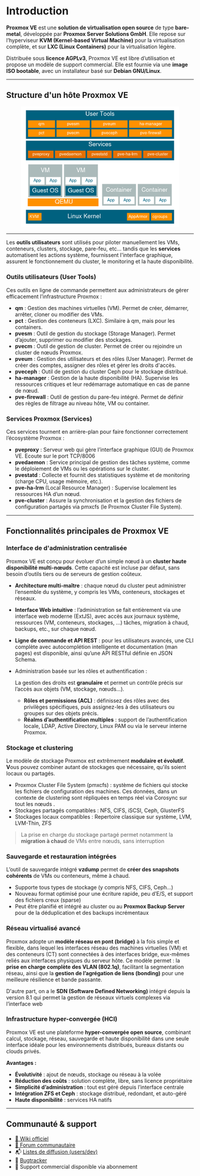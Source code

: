 # Introduction

**Proxmox VE** est une **solution de virtualisation open source** de type **bare-metal**, développée par **Proxmox Server Solutions GmbH**. Elle repose sur l’hyperviseur **KVM (Kernel-based Virtual Machine)** pour la virtualisation complète, et sur **LXC (Linux Containers)** pour la virtualisation légère.

Distribuée sous **licence AGPLv3**, Proxmox VE est libre d’utilisation et propose un modèle de support commercial. Elle est fournie via une **image ISO bootable**, avec un installateur basé sur **Debian GNU/Linux**.

***

## Structure d'un hôte Proxmox VE

<figure><img src=".gitbook/assets/image.png" alt=""><figcaption></figcaption></figure>

***

Les **outils utilisateurs** sont utilisés pour piloter manuellement les VMs, conteneurs, clusters, stockage, pare-feu, etc... tandis que les **services** automatisent les actions système, fournissent l'interface graphique, assurent le fonctionnement du cluster, le monitoring et la haute disponibilité.

### Outils utilisateurs (User Tools)

Ces outils en ligne de commande permettent aux administrateurs de gérer efficacement l’infrastructure Proxmox :

* **qm** : Gestion des machines virtuelles (VM). Permet de créer, démarrer, arrêter, cloner ou modifier des VMs.
* **pct** : Gestion des conteneurs (LXC). Similaire à qm, mais pour les containers.
* **pvesm** : Outil de gestion du stockage (Storage Manager). Permet d’ajouter, supprimer ou modifier des stockages.
* **pvecm** : Outil de gestion de cluster. Permet de créer ou rejoindre un cluster de nœuds Proxmox.
* **pveum** : Gestion des utilisateurs et des rôles (User Manager). Permet de créer des comptes, assigner des rôles et gérer les droits d'accès.
* **pveceph** : Outil de gestion du cluster Ceph pour le stockage distribué.
* **ha-manager** : Gestion de la haute disponibilité (HA). Supervise les ressources critiques et leur redémarrage automatique en cas de panne de nœud.
* **pve-firewall** : Outil de gestion du pare-feu intégré. Permet de définir des règles de filtrage au niveau hôte, VM ou container.

### Services Proxmox (Services)

Ces services tournent en arrière-plan pour faire fonctionner correctement l’écosystème Proxmox :

* **pveproxy** : Serveur web qui gère l’interface graphique (GUI) de Proxmox VE. Ecoute sur le port TCP/8006
* **pvedaemon** : Service principal de gestion des tâches système, comme le déploiement de VMs ou les opérations sur le cluster.
* **pvestatd** : Collecte et fournit des statistiques système et de monitoring (charge CPU, usage mémoire, etc.).
* **pve-ha-lrm** (Local Resource Manager) : Supervise localement les ressources HA d’un nœud.
* **pve-cluster** : Assure la synchronisation et la gestion des fichiers de configuration partagés via pmxcfs (le Proxmox Cluster File System).

***

## Fonctionnalités principales de Proxmox VE

### Interface de d'administration centralisée&#x20;

Proxmox VE est conçu pour évoluer d’un simple nœud à un **cluster haute disponibilité multi-nœuds**. Cette capacité est incluse par défaut, sans besoin d’outils tiers ou de serveurs de gestion coûteux.

* **Architecture multi-maître** : chaque nœud du cluster peut administrer l’ensemble du système, y compris les VMs, conteneurs, stockages et réseaux.
* **Interface Web intuitive** : l’administration se fait entièrement via une interface web moderne (ExtJS), avec accès aux journaux système, ressources (VM, conteneurs, stockages, ...)  tâches, migration à chaud, backups, etc., sur chaque nœud.
* **Ligne de commande et API REST** : pour les utilisateurs avancés, une CLI complète avec autocomplétion intelligente et documentation (man pages) est disponible, ainsi qu’une API RESTful définie en JSON Schema.
*   Administration basée sur les rôles et authentification :&#x20;

    La gestion des droits est **granulaire** et permet un contrôle précis sur l’accès aux objets (VM, stockage, nœuds...).

    * **Rôles et permissions (ACL)** : définissez des rôles avec des privilèges spécifiques, puis assignez-les à des utilisateurs ou groupes sur des objets précis.
    * **Réalms d’authentification multiples** : support de l’authentification locale, LDAP, Active Directory, Linux PAM ou via le serveur interne Proxmox.

### Stockage et clustering

Le modèle de stockage Proxmox est extrêmement **modulaire et évolutif. V**ous pouvez combiner autant de stockages que nécessaire, qu'ils soient locaux ou partagés.

* Proxmox Cluster File System (pmxcfs) : système de fichiers qui stocke les fichiers de configuration des machines. Ces données, dans un contexte de clustering sont répliquées en temps réel via Corosync sur tout les nœuds .&#x20;
* Stockages partagés compatibles : NFS, CIFS, iSCSI, Ceph, GlusterFS
* Stockages locaux compatibles : Repertoire classique sur système, LVM, LVM-Thin, ZFS

> La prise en charge du stockage partagé permet notamment la **migration à chaud** de VMs entre nœuds, sans interruption

### Sauvegarde et restauration intégrées

L’outil de sauvegarde intégré **vzdump** permet de **créer des snapshots cohérents** de VMs ou conteneurs, même à chaud.

* Supporte tous types de stockage (y compris NFS, CIFS, Ceph…)
* Nouveau format optimisé pour une écriture rapide, peu d’E/S, et support des fichiers creux (sparse)
* Peut être planifié et intégré au cluster ou au **Proxmox Backup Server** pour de la déduplication et des backups incrémentaux

### Réseau virtualisé avancé

Proxmox adopte un **modèle réseau en pont (bridge)** à la fois simple et flexible, dans lequel les interfaces réseau des machines virtuelles (VM) et des conteneurs (CT) sont connectées à des interfaces bridge, eux-mêmes reliés aux interfaces physiques du serveur hôte. Ce modèle permet : la **prise en charge complète des VLAN (802.1q)**, facilitant la segmentation réseau, ainsi que la **gestion de l’agrégation de liens (bonding)** pour une meilleure résilience et bande passante.

D'autre part, on a le **SDN (Software Defined Networking)** intégré depuis la version 8.1  qui  permet la gestion de réseaux virtuels complexes via l’interface web

### Infrastructure hyper-convergée (HCI)

Proxmox VE est une plateforme **hyper-convergée open source**, combinant calcul, stockage, réseau, sauvegarde et haute disponibilité dans une seule interface idéale pour les environnements distribués, bureaux distants ou clouds privés.

**Avantages :**

* **Évolutivité** : ajout de nœuds, stockage ou réseau à la volée
* **Réduction des coûts** : solution complète, libre, sans licence propriétaire
* **Simplicité d’administration** : tout est géré depuis l’interface centrale
* **Intégration ZFS et Ceph** : stockage distribué, redondant, et auto-géré
* **Haute disponibilité** : services HA natifs

***

## Communauté & support

* [📘 Wiki officiel](https://pve.proxmox.com/wiki/Main_Page)
* [💬 Forum communautaire](https://forum.proxmox.com/)
* 📬 [Listes de diffusion (users/dev)](https://lists.proxmox.com/)
* 🐞 [Bugtracker](https://bugzilla.proxmox.com/)
* 💼 Support commercial disponible via abonnement
